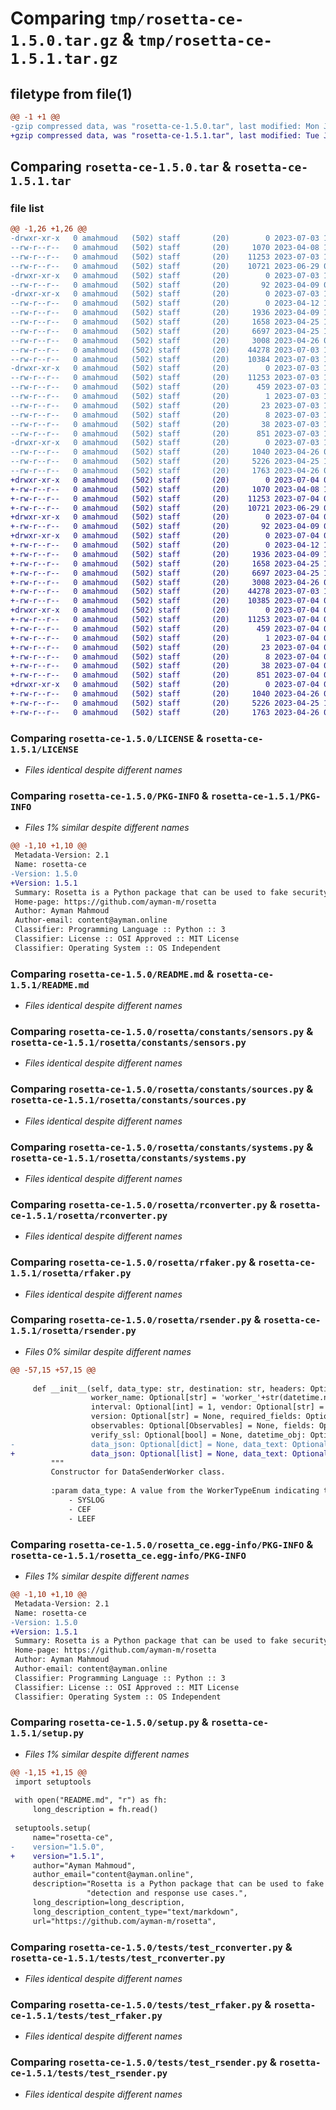 # Comparing `tmp/rosetta-ce-1.5.0.tar.gz` & `tmp/rosetta-ce-1.5.1.tar.gz`

## filetype from file(1)

```diff
@@ -1 +1 @@
-gzip compressed data, was "rosetta-ce-1.5.0.tar", last modified: Mon Jul  3 13:20:01 2023, max compression
+gzip compressed data, was "rosetta-ce-1.5.1.tar", last modified: Tue Jul  4 04:18:41 2023, max compression
```

## Comparing `rosetta-ce-1.5.0.tar` & `rosetta-ce-1.5.1.tar`

### file list

```diff
@@ -1,26 +1,26 @@
-drwxr-xr-x   0 amahmoud   (502) staff       (20)        0 2023-07-03 13:20:01.854515 rosetta-ce-1.5.0/
--rw-r--r--   0 amahmoud   (502) staff       (20)     1070 2023-04-08 17:22:13.000000 rosetta-ce-1.5.0/LICENSE
--rw-r--r--   0 amahmoud   (502) staff       (20)    11253 2023-07-03 13:20:01.854013 rosetta-ce-1.5.0/PKG-INFO
--rw-r--r--   0 amahmoud   (502) staff       (20)    10721 2023-06-29 06:50:02.000000 rosetta-ce-1.5.0/README.md
-drwxr-xr-x   0 amahmoud   (502) staff       (20)        0 2023-07-03 13:20:01.848455 rosetta-ce-1.5.0/rosetta/
--rw-r--r--   0 amahmoud   (502) staff       (20)       92 2023-04-09 08:11:12.000000 rosetta-ce-1.5.0/rosetta/__init__.py
-drwxr-xr-x   0 amahmoud   (502) staff       (20)        0 2023-07-03 13:20:01.850162 rosetta-ce-1.5.0/rosetta/constants/
--rw-r--r--   0 amahmoud   (502) staff       (20)        0 2023-04-12 16:36:37.000000 rosetta-ce-1.5.0/rosetta/constants/__init__.py
--rw-r--r--   0 amahmoud   (502) staff       (20)     1936 2023-04-09 13:32:25.000000 rosetta-ce-1.5.0/rosetta/constants/sensors.py
--rw-r--r--   0 amahmoud   (502) staff       (20)     1658 2023-04-25 15:36:11.000000 rosetta-ce-1.5.0/rosetta/constants/sources.py
--rw-r--r--   0 amahmoud   (502) staff       (20)     6697 2023-04-25 15:36:11.000000 rosetta-ce-1.5.0/rosetta/constants/systems.py
--rw-r--r--   0 amahmoud   (502) staff       (20)     3008 2023-04-26 09:01:43.000000 rosetta-ce-1.5.0/rosetta/rconverter.py
--rw-r--r--   0 amahmoud   (502) staff       (20)    44278 2023-07-03 10:43:19.000000 rosetta-ce-1.5.0/rosetta/rfaker.py
--rw-r--r--   0 amahmoud   (502) staff       (20)    10384 2023-07-03 13:19:23.000000 rosetta-ce-1.5.0/rosetta/rsender.py
-drwxr-xr-x   0 amahmoud   (502) staff       (20)        0 2023-07-03 13:20:01.852131 rosetta-ce-1.5.0/rosetta_ce.egg-info/
--rw-r--r--   0 amahmoud   (502) staff       (20)    11253 2023-07-03 13:20:01.000000 rosetta-ce-1.5.0/rosetta_ce.egg-info/PKG-INFO
--rw-r--r--   0 amahmoud   (502) staff       (20)      459 2023-07-03 13:20:01.000000 rosetta-ce-1.5.0/rosetta_ce.egg-info/SOURCES.txt
--rw-r--r--   0 amahmoud   (502) staff       (20)        1 2023-07-03 13:20:01.000000 rosetta-ce-1.5.0/rosetta_ce.egg-info/dependency_links.txt
--rw-r--r--   0 amahmoud   (502) staff       (20)       23 2023-07-03 13:20:01.000000 rosetta-ce-1.5.0/rosetta_ce.egg-info/requires.txt
--rw-r--r--   0 amahmoud   (502) staff       (20)        8 2023-07-03 13:20:01.000000 rosetta-ce-1.5.0/rosetta_ce.egg-info/top_level.txt
--rw-r--r--   0 amahmoud   (502) staff       (20)       38 2023-07-03 13:20:01.854565 rosetta-ce-1.5.0/setup.cfg
--rw-r--r--   0 amahmoud   (502) staff       (20)      851 2023-07-03 13:19:23.000000 rosetta-ce-1.5.0/setup.py
-drwxr-xr-x   0 amahmoud   (502) staff       (20)        0 2023-07-03 13:20:01.853595 rosetta-ce-1.5.0/tests/
--rw-r--r--   0 amahmoud   (502) staff       (20)     1040 2023-04-26 09:01:43.000000 rosetta-ce-1.5.0/tests/test_rconverter.py
--rw-r--r--   0 amahmoud   (502) staff       (20)     5226 2023-04-25 15:36:11.000000 rosetta-ce-1.5.0/tests/test_rfaker.py
--rw-r--r--   0 amahmoud   (502) staff       (20)     1763 2023-04-26 09:02:44.000000 rosetta-ce-1.5.0/tests/test_rsender.py
+drwxr-xr-x   0 amahmoud   (502) staff       (20)        0 2023-07-04 04:18:41.758816 rosetta-ce-1.5.1/
+-rw-r--r--   0 amahmoud   (502) staff       (20)     1070 2023-04-08 17:22:13.000000 rosetta-ce-1.5.1/LICENSE
+-rw-r--r--   0 amahmoud   (502) staff       (20)    11253 2023-07-04 04:18:41.758434 rosetta-ce-1.5.1/PKG-INFO
+-rw-r--r--   0 amahmoud   (502) staff       (20)    10721 2023-06-29 06:50:02.000000 rosetta-ce-1.5.1/README.md
+drwxr-xr-x   0 amahmoud   (502) staff       (20)        0 2023-07-04 04:18:41.751582 rosetta-ce-1.5.1/rosetta/
+-rw-r--r--   0 amahmoud   (502) staff       (20)       92 2023-04-09 08:11:12.000000 rosetta-ce-1.5.1/rosetta/__init__.py
+drwxr-xr-x   0 amahmoud   (502) staff       (20)        0 2023-07-04 04:18:41.753392 rosetta-ce-1.5.1/rosetta/constants/
+-rw-r--r--   0 amahmoud   (502) staff       (20)        0 2023-04-12 16:36:37.000000 rosetta-ce-1.5.1/rosetta/constants/__init__.py
+-rw-r--r--   0 amahmoud   (502) staff       (20)     1936 2023-04-09 13:32:25.000000 rosetta-ce-1.5.1/rosetta/constants/sensors.py
+-rw-r--r--   0 amahmoud   (502) staff       (20)     1658 2023-04-25 15:36:11.000000 rosetta-ce-1.5.1/rosetta/constants/sources.py
+-rw-r--r--   0 amahmoud   (502) staff       (20)     6697 2023-04-25 15:36:11.000000 rosetta-ce-1.5.1/rosetta/constants/systems.py
+-rw-r--r--   0 amahmoud   (502) staff       (20)     3008 2023-04-26 09:01:43.000000 rosetta-ce-1.5.1/rosetta/rconverter.py
+-rw-r--r--   0 amahmoud   (502) staff       (20)    44278 2023-07-03 10:43:19.000000 rosetta-ce-1.5.1/rosetta/rfaker.py
+-rw-r--r--   0 amahmoud   (502) staff       (20)    10385 2023-07-04 04:18:19.000000 rosetta-ce-1.5.1/rosetta/rsender.py
+drwxr-xr-x   0 amahmoud   (502) staff       (20)        0 2023-07-04 04:18:41.755347 rosetta-ce-1.5.1/rosetta_ce.egg-info/
+-rw-r--r--   0 amahmoud   (502) staff       (20)    11253 2023-07-04 04:18:41.000000 rosetta-ce-1.5.1/rosetta_ce.egg-info/PKG-INFO
+-rw-r--r--   0 amahmoud   (502) staff       (20)      459 2023-07-04 04:18:41.000000 rosetta-ce-1.5.1/rosetta_ce.egg-info/SOURCES.txt
+-rw-r--r--   0 amahmoud   (502) staff       (20)        1 2023-07-04 04:18:41.000000 rosetta-ce-1.5.1/rosetta_ce.egg-info/dependency_links.txt
+-rw-r--r--   0 amahmoud   (502) staff       (20)       23 2023-07-04 04:18:41.000000 rosetta-ce-1.5.1/rosetta_ce.egg-info/requires.txt
+-rw-r--r--   0 amahmoud   (502) staff       (20)        8 2023-07-04 04:18:41.000000 rosetta-ce-1.5.1/rosetta_ce.egg-info/top_level.txt
+-rw-r--r--   0 amahmoud   (502) staff       (20)       38 2023-07-04 04:18:41.758860 rosetta-ce-1.5.1/setup.cfg
+-rw-r--r--   0 amahmoud   (502) staff       (20)      851 2023-07-04 04:18:32.000000 rosetta-ce-1.5.1/setup.py
+drwxr-xr-x   0 amahmoud   (502) staff       (20)        0 2023-07-04 04:18:41.757877 rosetta-ce-1.5.1/tests/
+-rw-r--r--   0 amahmoud   (502) staff       (20)     1040 2023-04-26 09:01:43.000000 rosetta-ce-1.5.1/tests/test_rconverter.py
+-rw-r--r--   0 amahmoud   (502) staff       (20)     5226 2023-04-25 15:36:11.000000 rosetta-ce-1.5.1/tests/test_rfaker.py
+-rw-r--r--   0 amahmoud   (502) staff       (20)     1763 2023-04-26 09:02:44.000000 rosetta-ce-1.5.1/tests/test_rsender.py
```

### Comparing `rosetta-ce-1.5.0/LICENSE` & `rosetta-ce-1.5.1/LICENSE`

 * *Files identical despite different names*

### Comparing `rosetta-ce-1.5.0/PKG-INFO` & `rosetta-ce-1.5.1/PKG-INFO`

 * *Files 1% similar despite different names*

```diff
@@ -1,10 +1,10 @@
 Metadata-Version: 2.1
 Name: rosetta-ce
-Version: 1.5.0
+Version: 1.5.1
 Summary: Rosetta is a Python package that can be used to fake security logs and alerts for testing different detection and response use cases.
 Home-page: https://github.com/ayman-m/rosetta
 Author: Ayman Mahmoud
 Author-email: content@ayman.online
 Classifier: Programming Language :: Python :: 3
 Classifier: License :: OSI Approved :: MIT License
 Classifier: Operating System :: OS Independent
```

### Comparing `rosetta-ce-1.5.0/README.md` & `rosetta-ce-1.5.1/README.md`

 * *Files identical despite different names*

### Comparing `rosetta-ce-1.5.0/rosetta/constants/sensors.py` & `rosetta-ce-1.5.1/rosetta/constants/sensors.py`

 * *Files identical despite different names*

### Comparing `rosetta-ce-1.5.0/rosetta/constants/sources.py` & `rosetta-ce-1.5.1/rosetta/constants/sources.py`

 * *Files identical despite different names*

### Comparing `rosetta-ce-1.5.0/rosetta/constants/systems.py` & `rosetta-ce-1.5.1/rosetta/constants/systems.py`

 * *Files identical despite different names*

### Comparing `rosetta-ce-1.5.0/rosetta/rconverter.py` & `rosetta-ce-1.5.1/rosetta/rconverter.py`

 * *Files identical despite different names*

### Comparing `rosetta-ce-1.5.0/rosetta/rfaker.py` & `rosetta-ce-1.5.1/rosetta/rfaker.py`

 * *Files identical despite different names*

### Comparing `rosetta-ce-1.5.0/rosetta/rsender.py` & `rosetta-ce-1.5.1/rosetta/rsender.py`

 * *Files 0% similar despite different names*

```diff
@@ -57,15 +57,15 @@
 
     def __init__(self, data_type: str, destination: str, headers: Optional[dict] = None,
                  worker_name: Optional[str] = 'worker_'+str(datetime.now()), count: Optional[int] = 1,
                  interval: Optional[int] = 1, vendor: Optional[str] = None, product: Optional[str] = None,
                  version: Optional[str] = None, required_fields: Optional[str] = None,
                  observables: Optional[Observables] = None, fields: Optional[str] = None,
                  verify_ssl: Optional[bool] = None, datetime_obj: Optional[datetime] = None,
-                 data_json: Optional[dict] = None, data_text: Optional[str] = None):
+                 data_json: Optional[list] = None, data_text: Optional[list] = None):
         """
         Constructor for DataSenderWorker class.
 
         :param data_type: A value from the WorkerTypeEnum indicating the type of data to send. Options include:
             - SYSLOG
             - CEF
             - LEEF
```

### Comparing `rosetta-ce-1.5.0/rosetta_ce.egg-info/PKG-INFO` & `rosetta-ce-1.5.1/rosetta_ce.egg-info/PKG-INFO`

 * *Files 1% similar despite different names*

```diff
@@ -1,10 +1,10 @@
 Metadata-Version: 2.1
 Name: rosetta-ce
-Version: 1.5.0
+Version: 1.5.1
 Summary: Rosetta is a Python package that can be used to fake security logs and alerts for testing different detection and response use cases.
 Home-page: https://github.com/ayman-m/rosetta
 Author: Ayman Mahmoud
 Author-email: content@ayman.online
 Classifier: Programming Language :: Python :: 3
 Classifier: License :: OSI Approved :: MIT License
 Classifier: Operating System :: OS Independent
```

### Comparing `rosetta-ce-1.5.0/setup.py` & `rosetta-ce-1.5.1/setup.py`

 * *Files 1% similar despite different names*

```diff
@@ -1,15 +1,15 @@
 import setuptools
 
 with open("README.md", "r") as fh:
     long_description = fh.read()
 
 setuptools.setup(
     name="rosetta-ce",
-    version="1.5.0",
+    version="1.5.1",
     author="Ayman Mahmoud",
     author_email="content@ayman.online",
     description="Rosetta is a Python package that can be used to fake security logs and alerts for testing different "
                 "detection and response use cases.",
     long_description=long_description,
     long_description_content_type="text/markdown",
     url="https://github.com/ayman-m/rosetta",
```

### Comparing `rosetta-ce-1.5.0/tests/test_rconverter.py` & `rosetta-ce-1.5.1/tests/test_rconverter.py`

 * *Files identical despite different names*

### Comparing `rosetta-ce-1.5.0/tests/test_rfaker.py` & `rosetta-ce-1.5.1/tests/test_rfaker.py`

 * *Files identical despite different names*

### Comparing `rosetta-ce-1.5.0/tests/test_rsender.py` & `rosetta-ce-1.5.1/tests/test_rsender.py`

 * *Files identical despite different names*

